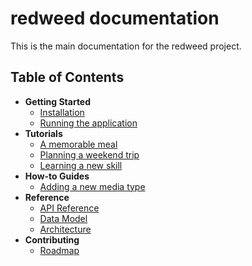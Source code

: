 # redweed documentation

This is the main documentation for the redweed project.

## Table of Contents

*   **Getting Started**
    *   [Installation](./getting-started.md)
    *   [Running the application](./getting-started.md#running-the-application)
*   **Tutorials**
    *   [A memorable meal](./tutorials.md#a-memorable-meal)
    *   [Planning a weekend trip](./tutorials.md#planning-a-weekend-trip)
    *   [Learning a new skill](./tutorials.md#learning-a-new-skill)
*   **How-to Guides**
    *   [Adding a new media type](./how-to-guides.md#adding-a-new-media-type)
*   **Reference**
    *   [API Reference](./API.md)
    *   [Data Model](./data-model.md)
    *   [Architecture](./architecture.md)
*   **Contributing**
    *   [Roadmap](./ROADMAP.md)
